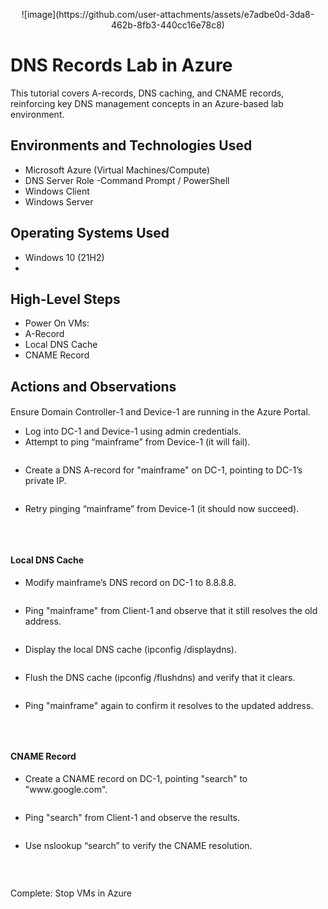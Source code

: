 <p align="center">
</>![image](https://github.com/user-attachments/assets/e7adbe0d-3da8-462b-8fb3-440cc16e78c8)

</p>

<h1>DNS Records Lab in Azure</h1>
<p>This tutorial covers A-records, DNS caching, and CNAME records, reinforcing key DNS management concepts in an Azure-based lab environment. <br />
</p>


<h2>Environments and Technologies Used</h2>

- Microsoft Azure (Virtual Machines/Compute)
- DNS Server Role
-Command Prompt / PowerShell
- Windows Client 
- Windows Server

<h2>Operating Systems Used </h2>

- Windows 10 (21H2)
-

<h2>High-Level Steps</h2>

- Power On VMs:
- A-Record
- Local DNS Cache
- CNAME Record

<h2>Actions and Observations</h2>

<h4></h4>
<p>Ensure Domain Controller-1 and Device-1 are running in the Azure Portal.
</p>
<p>
<ul>
<li>Log into DC-1 and Device-1 using admin credentials.</li>
<li>Attempt to ping “mainframe” from Device-1 (it will fail).</li>
  <p>
<img src=""/>
</p>
<li>Create a DNS A-record for "mainframe" on DC-1, pointing to DC-1’s private IP.</li>
  <p>
<img src=""/>
</p>
<li>Retry pinging “mainframe” from Device-1 (it should now succeed).</li>
  <p>
<img src=""/>
</p>
</ul>
</p>
<br/>

<h4>Local DNS Cache </h4>
<p></p>
<p>
<ul>
<li>Modify mainframe’s DNS record on DC-1 to 8.8.8.8.</li>
  <p>
<img src=""/>
</p>
<li>Ping "mainframe" from Client-1 and observe that it still resolves the old address.</li>
  <p>
<img src=""/>
</p>
<li>Display the local DNS cache (ipconfig /displaydns).</li>
  <p>
<img src=""/>
</p>
  <li>Flush the DNS cache (ipconfig /flushdns) and verify that it clears.</li>
  <p>
<img src=""/>
</p>
  <li>Ping "mainframe" again to confirm it resolves to the updated address.</li>
  <p>
<img src=""/>
</p>
</ul>
</p>
<br/>

<h4>CNAME Record </h4>
<p></p>
<p>
<ul>
<li>Create a CNAME record on DC-1, pointing "search" to "www.google.com".</li>
  <p>
<img src=""/>
</p>
<li>Ping "search" from Client-1 and observe the results.</li>
  <p>
<img src=""/>
</p>
<li>Use nslookup “search” to verify the CNAME resolution.</li>
  <p>
<img src=""/>
</p>
</ul>
</p>
<br/>

Complete: Stop VMs in Azure 
